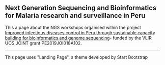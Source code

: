 ## Next Generation Sequencing and Bioinformatics for Malaria research and surveillance in Peru

This a page about the NGS workshops organised within the project [Improved infectious diseases control in Peru through sustainable capacity building for bioinformatics and genome sequencing](https://www.vliruos.be/en/projects/project/22?pid=4193)- funded by the VLIR UOS JOINT grant PE2019JOI018A102.

----
This page uses "Landing Page", a theme developed by Start Bootstrap
